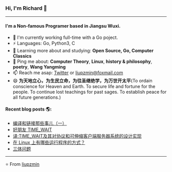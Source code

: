 ### Hi, I'm Richard 👋
---

#### I'm a Non-famous Programer based in Jiangsu Wuxi.

- 🏢 I'm currently working full-time with a Go poject.
- ⚡ Languages: Go, Python3, C
- 🌱 Learning more about and studying: **Open Source, Go, Computer Classics**
- 💬 Ping me about: **Computer Theory**, **Linux**, **history & philosophy**, **poetry**, **Wang Yangming**
- 📫 Reach me asap: <a href="https://twitter.com/liupzmin/">Twitter</a> or liupzmin@foxmail.com
- 😄 **为天地立心，为生民立命，为往圣继绝学，为万世开太平**(To ordain conscience for Heaven and Earth. To secure life and fortune for the people. To continue lost teachings for past sages. To establish peace for all future generations.)

#### Recent blog posts 🌎:
- [编译和链接那些事儿（一）](https://liupzmin.com/2020/03/24/c/static-link-dynamic-link-1/)
- [好朋友 TIME_WAIT](https://liupzmin.com/2020/02/26/network/tcp-time-wait/)
- [译:TIME_WAIT及其对协议和可伸缩客户端服务器系统的设计实现](https://liupzmin.com/2020/01/09/theory/time-wait-system-design/)
- [在 Linux 上有哪些运行程序的方式？](https://liupzmin.com/2019/11/26/linux/how-do-we-run-programs-on-unix-systems/)
- [三体问题](https://liupzmin.com/2019/10/09/theory/three-body-problem/)
---

⭐️ From [liupzmin](https://github.com/liupzmin)

<!--
**liupzmin/liupzmin** is a ✨ _special_ ✨ repository because its `README.md` (this file) appears on your GitHub profile.

Here are some ideas to get you started:

- 🔭 I’m currently working on ...
- 🌱 I’m currently learning ...
- 👯 I’m looking to collaborate on ...
- 🤔 I’m looking for help with ...
- 💬 Ask me about ...
- 📫 How to reach me: ...
- 😄 Pronouns: ...
- ⚡ Fun fact: ...
-->
